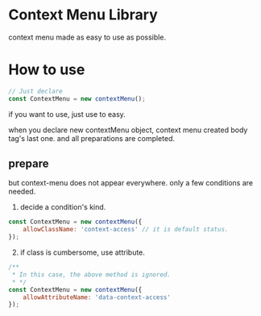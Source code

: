 # Context Menu Library
context menu made as easy to use as possible.

# How to use

```javascript
// Just declare
const ContextMenu = new contextMenu();
```
if you want to use, just use to easy.

when you declare new contextMenu object, context menu created body tag's last one.
and all preparations are completed.



## prepare
but context-menu does not appear everywhere.
only a few conditions are needed.



1. decide a condition's kind.
```javascript
const ContextMenu = new contextMenu({
    allowClassName: 'context-access' // it is default status.
});
```
2. if class is cumbersome, use attribute.
```javascript
/**
 * In this case, the above method is ignored.
 * */
const ContextMenu = new contextMenu({
    allowAttributeName: 'data-context-access'
});
```
